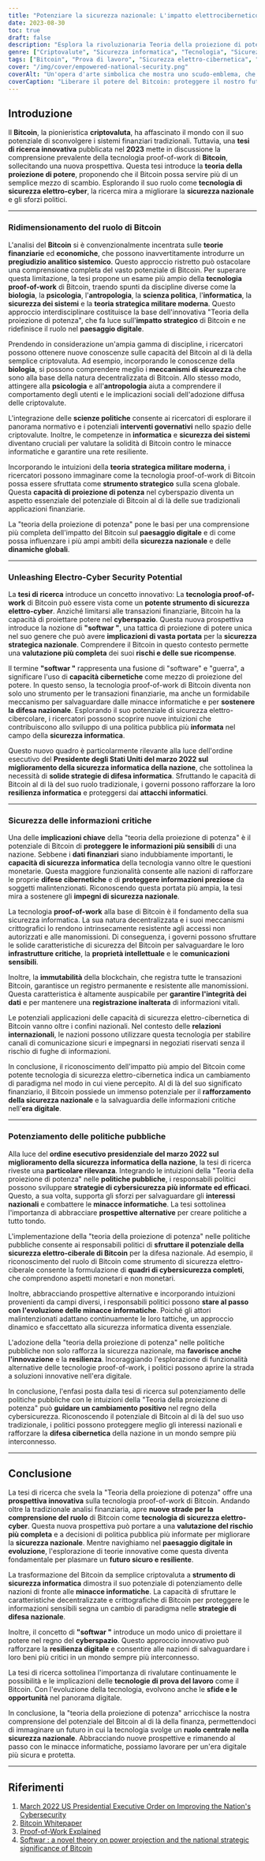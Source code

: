 ```yaml
---
title: "Potenziare la sicurezza nazionale: L'impatto elettrocibernetico di Bitcoin"
date: 2023-08-30
toc: true
draft: false
description: "Esplora la rivoluzionaria Teoria della proiezione di potenza e le sue implicazioni per la sicurezza nazionale, mentre Bitcoin si trasforma in una potente tecnologia di sicurezza elettro-ciberale."
genre: ["Criptovalute", "Sicurezza informatica", "Tecnologia", "Sicurezza nazionale", "Ricerca", "Finanziario", "L'innovazione", "Moneta digitale", "Definizione delle politiche", "Blockchain"]
tags: ["Bitcoin", "Prova di lavoro", "Sicurezza elettro-cibernetica", "Teoria della proiezione di potenza", "Impatto strategico nazionale", "Tecnologia finanziaria", "Ricerca sulle criptovalute", "Il ruolo di Bitcoin", "Strategie di sicurezza informatica", "Ordine esecutivo presidenziale degli Stati Uniti", "Moneta digitale", "Carta bianca su Bitcoin", "Valutazione del rischio", "Il potenziale di Bitcoin", "Sistema monetario", "Softwar", "Cyberspazio", "Approccio interdisciplinare", "Sicurezza delle informazioni", "Politica pubblica", "Protezione delle informazioni critiche", "Innovazione digitale", "Futuro resiliente", "Crittografia", "Sicurezza dei Bitcoin", "Scambio finanziario", "Le implicazioni del Bitcoin", "Bitcoin nel 21° secolo", "I premi di Bitcoin"]
cover: "/img/cover/empowered-national-security.png"
coverAlt: "Un'opera d'arte simbolica che mostra uno scudo-emblema, che rappresenta la trasformazione di Bitcoin in una potente tecnologia di sicurezza elettro-cyber."
coverCaption: "Liberare il potere del Bitcoin: proteggere il nostro futuro"
---
```


## **Introduzione**

Il **Bitcoin**, la pionieristica **criptovaluta**, ha affascinato il mondo con il suo potenziale di sconvolgere i sistemi finanziari tradizionali. Tuttavia, una **tesi di ricerca innovativa** pubblicata nel **2023** mette in discussione la comprensione prevalente della tecnologia proof-of-work di **Bitcoin**, sollecitando una nuova prospettiva. Questa tesi introduce la **teoria della proiezione di potere**, proponendo che il Bitcoin possa servire più di un semplice mezzo di scambio. Esplorando il suo ruolo come **tecnologia di sicurezza elettro-cyber**, la ricerca mira a migliorare la **sicurezza nazionale** e gli sforzi politici.

______

### **Ridimensionamento del ruolo di Bitcoin**

L'analisi del **Bitcoin** si è convenzionalmente incentrata sulle **teorie finanziarie** ed **economiche**, che possono inavvertitamente introdurre un **pregiudizio analitico sistemico**. Questo approccio ristretto può ostacolare una comprensione completa del vasto potenziale di Bitcoin. Per superare questa limitazione, la tesi propone un esame più ampio della **tecnologia proof-of-work** di Bitcoin, traendo spunti da discipline diverse come la **biologia**, la **psicologia**, l'**antropologia**, la **scienza politica**, l'**informatica**, la **sicurezza dei sistemi** e la **teoria strategica militare moderna**. Questo approccio interdisciplinare costituisce la base dell'innovativa "Teoria della proiezione di potenza", che fa luce sull'**impatto strategico** di Bitcoin e ne ridefinisce il ruolo nel **paesaggio digitale**.

Prendendo in considerazione un'ampia gamma di discipline, i ricercatori possono ottenere nuove conoscenze sulle capacità del Bitcoin al di là della semplice criptovaluta. Ad esempio, incorporando le conoscenze della **biologia**, si possono comprendere meglio i **meccanismi di sicurezza** che sono alla base della natura decentralizzata di Bitcoin. Allo stesso modo, attingere alla **psicologia** e all'**antropologia** aiuta a comprendere il comportamento degli utenti e le implicazioni sociali dell'adozione diffusa delle criptovalute.

L'integrazione delle **scienze politiche** consente ai ricercatori di esplorare il panorama normativo e i potenziali **interventi governativi** nello spazio delle criptovalute. Inoltre, le competenze in **informatica** e **sicurezza dei sistemi** diventano cruciali per valutare la solidità di Bitcoin contro le minacce informatiche e garantire una rete resiliente.

Incorporando le intuizioni della **teoria strategica militare moderna**, i ricercatori possono immaginare come la tecnologia proof-of-work di Bitcoin possa essere sfruttata come **strumento strategico** sulla scena globale. Questa **capacità di proiezione di potenza** nel cyberspazio diventa un aspetto essenziale del potenziale di Bitcoin al di là delle sue tradizionali applicazioni finanziarie.

La "teoria della proiezione di potenza" pone le basi per una comprensione più completa dell'impatto del Bitcoin sul **paesaggio digitale** e di come possa influenzare i più ampi ambiti della **sicurezza nazionale** e delle **dinamiche globali**.

______

### **Unleashing Electro-Cyber Security Potential**

La **tesi di ricerca** introduce un concetto innovativo: La **tecnologia proof-of-work** di Bitcoin può essere vista come un **potente strumento di sicurezza elettro-cyber**. Anziché limitarsi alle transazioni finanziarie, Bitcoin ha la capacità di proiettare potere nel **cyberspazio**. Questa nuova prospettiva introduce la nozione di **"softwar "**, una tattica di proiezione di potere unica nel suo genere che può avere **implicazioni di vasta portata** per la **sicurezza strategica nazionale**. Comprendere il Bitcoin in questo contesto permette una **valutazione più completa** dei suoi **rischi e delle sue ricompense**.

Il termine **"softwar "** rappresenta una fusione di "software" e "guerra", a significare l'uso di **capacità cibernetiche** come mezzo di proiezione del potere. In questo senso, la tecnologia proof-of-work di Bitcoin diventa non solo uno strumento per le transazioni finanziarie, ma anche un formidabile meccanismo per salvaguardare dalle minacce informatiche e per **sostenere la difesa nazionale**. Esplorando il suo potenziale di sicurezza elettro-cibercolare, i ricercatori possono scoprire nuove intuizioni che contribuiscono allo sviluppo di una politica pubblica più **informata** nel campo della **sicurezza informatica**.

Questo nuovo quadro è particolarmente rilevante alla luce dell'ordine esecutivo del **Presidente degli Stati Uniti del marzo 2022 sul miglioramento della sicurezza informatica della nazione**, che sottolinea la necessità di **solide strategie di difesa informatica**. Sfruttando le capacità di Bitcoin al di là del suo ruolo tradizionale, i governi possono rafforzare la loro **resilienza informatica** e proteggersi dai **attacchi informatici**.

______

### **Sicurezza delle informazioni critiche**

Una delle **implicazioni chiave** della "teoria della proiezione di potenza" è il potenziale di Bitcoin di **proteggere le informazioni più sensibili** di una nazione. Sebbene i **dati finanziari** siano indubbiamente importanti, le **capacità di sicurezza informatica** della tecnologia vanno oltre le questioni monetarie. Questa maggiore funzionalità consente alle nazioni di rafforzare le proprie **difese cibernetiche** e di **proteggere informazioni preziose** da soggetti malintenzionati. Riconoscendo questa portata più ampia, la tesi mira a sostenere gli **impegni di sicurezza nazionale**.

La tecnologia **proof-of-work** alla base di Bitcoin è il fondamento della sua sicurezza informatica. La sua natura decentralizzata e i suoi meccanismi crittografici lo rendono intrinsecamente resistente agli accessi non autorizzati e alle manomissioni. Di conseguenza, i governi possono sfruttare le solide caratteristiche di sicurezza del Bitcoin per salvaguardare le loro **infrastrutture critiche**, la **proprietà intellettuale** e le **comunicazioni sensibili**.

Inoltre, la **immutabilità** della blockchain, che registra tutte le transazioni Bitcoin, garantisce un registro permanente e resistente alle manomissioni. Questa caratteristica è altamente auspicabile per **garantire l'integrità dei dati** e per mantenere una **registrazione inalterata** di informazioni vitali.

Le potenziali applicazioni delle capacità di sicurezza elettro-cibernetica di Bitcoin vanno oltre i confini nazionali. Nel contesto delle **relazioni internazionali**, le nazioni possono utilizzare questa tecnologia per stabilire canali di comunicazione sicuri e impegnarsi in negoziati riservati senza il rischio di fughe di informazioni.

In conclusione, il riconoscimento dell'impatto più ampio del Bitcoin come potente tecnologia di sicurezza elettro-cibernetica indica un cambiamento di paradigma nel modo in cui viene percepito. Al di là del suo significato finanziario, il Bitcoin possiede un immenso potenziale per il **rafforzamento della sicurezza nazionale** e la salvaguardia delle informazioni critiche nell'**era digitale**.

______

### **Potenziamento delle politiche pubbliche**

Alla luce del **ordine esecutivo presidenziale del marzo 2022 sul miglioramento della sicurezza informatica della nazione**, la tesi di ricerca riveste una **particolare rilevanza**. Integrando le intuizioni della "Teoria della proiezione di potenza" nelle **politiche pubbliche**, i responsabili politici possono sviluppare **strategie di cybersicurezza più informate ed efficaci**. Questo, a sua volta, supporta gli sforzi per salvaguardare gli **interessi nazionali** e combattere le **minacce informatiche**. La tesi sottolinea l'importanza di abbracciare **prospettive alternative** per creare politiche a tutto tondo.

L'implementazione della "teoria della proiezione di potenza" nelle politiche pubbliche consente ai responsabili politici di **sfruttare il potenziale della sicurezza elettro-ciberale di Bitcoin** per la difesa nazionale. Ad esempio, il riconoscimento del ruolo di Bitcoin come strumento di sicurezza elettro-ciberale consente la formulazione di **quadri di cybersicurezza completi**, che comprendono aspetti monetari e non monetari.

Inoltre, abbracciando prospettive alternative e incorporando intuizioni provenienti da campi diversi, i responsabili politici possono **stare al passo con l'evoluzione delle minacce informatiche**. Poiché gli attori malintenzionati adattano continuamente le loro tattiche, un approccio dinamico e sfaccettato alla sicurezza informatica diventa essenziale.

L'adozione della "teoria della proiezione di potenza" nelle politiche pubbliche non solo rafforza la sicurezza nazionale, ma **favorisce anche l'innovazione** e la **resilienza**. Incoraggiando l'esplorazione di funzionalità alternative delle tecnologie proof-of-work, i politici possono aprire la strada a soluzioni innovative nell'era digitale.

In conclusione, l'enfasi posta dalla tesi di ricerca sul potenziamento delle politiche pubbliche con le intuizioni della "Teoria della proiezione di potenza" può **guidare un cambiamento positivo** nel regno della cybersicurezza. Riconoscendo il potenziale di Bitcoin al di là del suo uso tradizionale, i politici possono proteggere meglio gli interessi nazionali e rafforzare la **difesa cibernetica** della nazione in un mondo sempre più interconnesso.


______

## **Conclusione**

La tesi di ricerca che svela la "Teoria della proiezione di potenza" offre una **prospettiva innovativa** sulla tecnologia proof-of-work di Bitcoin. Andando oltre la tradizionale analisi finanziaria, apre **nuove strade per la comprensione del ruolo** di Bitcoin come **tecnologia di sicurezza elettro-cyber**. Questa nuova prospettiva può portare a una **valutazione del rischio più completa** e a decisioni di politica pubblica più informate per migliorare la **sicurezza nazionale**. Mentre navighiamo nel **paesaggio digitale in evoluzione**, l'esplorazione di teorie innovative come questa diventa fondamentale per plasmare un **futuro sicuro e resiliente**.

La trasformazione del Bitcoin da semplice criptovaluta a **strumento di sicurezza informatica** dimostra il suo potenziale di potenziamento delle nazioni di fronte alle **minacce informatiche**. La capacità di sfruttare le caratteristiche decentralizzate e crittografiche di Bitcoin per proteggere le informazioni sensibili segna un cambio di paradigma nelle **strategie di difesa nazionale**.

Inoltre, il concetto di **"softwar "** introduce un modo unico di proiettare il potere nel regno del **cyberspazio**. Questo approccio innovativo può rafforzare la **resilienza digitale** e consentire alle nazioni di salvaguardare i loro beni più critici in un mondo sempre più interconnesso.

La tesi di ricerca sottolinea l'importanza di rivalutare continuamente le possibilità e le implicazioni delle **tecnologie di prova del lavoro** come il Bitcoin. Con l'evoluzione della tecnologia, evolvono anche le **sfide e le opportunità** nel panorama digitale.

In conclusione, la "teoria della proiezione di potenza" arricchisce la nostra comprensione del potenziale del Bitcoin al di là della finanza, permettendoci di immaginare un futuro in cui la tecnologia svolge un **ruolo centrale nella sicurezza nazionale**. Abbracciando nuove prospettive e rimanendo al passo con le minacce informatiche, possiamo lavorare per un'era digitale più sicura e protetta.

______

## **Riferimenti**

1. [March 2022 US Presidential Executive Order on Improving the Nation's Cybersecurity](https://www.whitehouse.gov/briefing-room/presidential-actions/2021/05/12/executive-order-on-improving-the-nations-cybersecurity/)
2. [Bitcoin Whitepaper](https://bitcoin.org/bitcoin.pdf)
3. [Proof-of-Work Explained](https://www.investopedia.com/terms/p/proof-work.asp)
4. [Softwar : a novel theory on power projection and the national strategic significance of Bitcoin](https://aul.primo.exlibrisgroup.com/discovery/delivery/01AUL_INST:AUL/1297573990006836)
